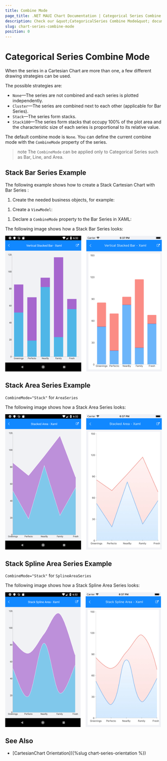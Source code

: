 ```yaml
---
title: Combine Mode
page_title: .NET MAUI Chart Documentation | Categorical Series Combine Mode
description: Check our &quot;CategoricalSeries Combine Mode&quot; documentation article for Telerik Chart for .NET MAUI
slug: chart-series-combine-mode
position: 0
---
```


# Categorical Series Combine Mode

When the series in a Cartesian Chart are more than one, a few different drawing strategies can be used.

The possible strategies are:

- `None`&mdash;The series are not combined and each series is plotted independently.
- `Cluster`&mdash;The series are combined next to each other (applicable for Bar Series).
- `Stack`&mdash;The series form stacks.
- `Stack100`&mdash;The series form stacks that occupy 100% of the plot area and the characteristic size of each series is proportional to its relative value.

The default combine mode is `None`. You can define the current combine mode with the `CombineMode` property of the series.

>note The `CombineMode` can be applied only to Categorical Series such as Bar, Line, and Area.

## Stack Bar Series Example

The following example shows how to create a Stack Cartesian Chart with Bar Series :

1. Create the needed business objects, for example:

 <snippet id='categorical-data-model' />


1. Create a `ViewModel`:

 <snippet id='chart-series-series-categorical-view-model' />


1. Declare a `CombineMode` property to the Bar Series in XAML:

 <snippet id='chart-series-stackbarvertical-xaml' />

The following image shows how a Stack Bar Series looks:

![Stack CombineMode](images/chart-series-features-combine-mode-stack-bar-series.png)

## Stack Area Series Example

`CombineMode="Stack"` for `AreaSeries`

 <snippet id='chart-series-stackarea-xaml' />

The following image shows how a Stack Area Series looks:

![Stack CombineMode](images/chart-series-features-combine-mode-stack-area-series.png)

## Stack Spline Area Series Example


`CombineMode="Stack"` for `SplineAreaSeries`

 <snippet id='chart-series-stacksplinearea-xaml' />

The following image shows how a Stack Spline Area Series looks:

![Stack CombineMode](images/chart-series-features-combine-mode-stack-spline-area-series.png)

## See Also

- [CartesianChart Orientation]({%slug chart-series-orientation %})
